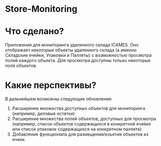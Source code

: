 # Store-Monitoring

# Что сделано?
Приложения для мониторинга удаленного склада ICAMES. 
Оно отображает некоторые объекты удаленного склада (а именно Складские ячейки, Упаковки и Паллеты) с возможностью просмотра полей каждого объекта.
Для просмотра доступны только некоторые поля объектов.

# Какие перспективы?

В дальнейшем возможны следующие обновления:
1) Расширение множества доступных объектов для мониторинга (например, деловые остатки)
2) Расширение множества полей объектов, доступных для просмотра (например, список объектов содержащихся в конкретной ячейке или список упаковок содержащихся на конкретном паллете).
3) Добавление функционала для размещения/изъятия объектов из ячеек. 
